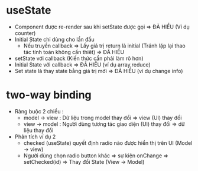 # useState
- Component được re-render sau khi setState được gọi => ĐÃ HIỂU (Ví dụ counter)
- Initial State chỉ dùng cho lần đầu
    - Nếu truyền callback => Lấy giá trị return là initial (Tránh lặp lại thao tác tính toán không cần thiêt) => ĐÃ HIỂU
- setState với callback (Kiến thức cần phải làm rõ hơn)
- Initial State với callback => ĐÃ HIỂU (ví dụ array.reduce)
- Set state là thay state bằng giá trị mới => ĐÃ HIỂU (ví dụ change info)

# two-way binding
- Ràng buộc 2 chiều :  
    - model -> view : Dữ liệu trong model thay đổi => view (UI) thay đổi 
    - view -> model : Người dùng tương tác giao diện (UI) thay đổi => dữ liệu thay đổi 
- Phân tích ví dụ 2 
    - checked (useState) quyết định radio nào được hiển thị trên UI (Model -> view)
    - Người dùng chọn radio button khác => sự kiện onChange => setChecked(id) => Thay đổi State (View -> Model)